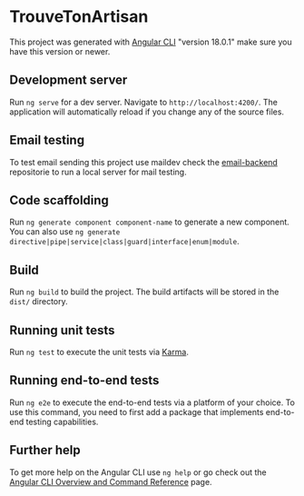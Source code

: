 # TrouveTonArtisan

This project was generated with [Angular CLI](https://github.com/angular/angular-cli) "version 18.0.1" make sure you have this version or newer.

## Development server

Run `ng serve` for a dev server. Navigate to `http://localhost:4200/`. The application will automatically reload if you change any of the source files.

## Email testing

To test email sending this project use maildev check the [email-backend](https://github.com/IekoTsu/email-backend) repositorie to run a local server for mail testing.

## Code scaffolding

Run `ng generate component component-name` to generate a new component. You can also use `ng generate directive|pipe|service|class|guard|interface|enum|module`.

## Build

Run `ng build` to build the project. The build artifacts will be stored in the `dist/` directory.

## Running unit tests

Run `ng test` to execute the unit tests via [Karma](https://karma-runner.github.io).

## Running end-to-end tests

Run `ng e2e` to execute the end-to-end tests via a platform of your choice. To use this command, you need to first add a package that implements end-to-end testing capabilities.

## Further help

To get more help on the Angular CLI use `ng help` or go check out the [Angular CLI Overview and Command Reference](https://angular.dev/tools/cli) page.
